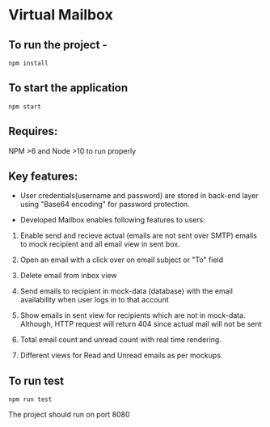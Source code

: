 # Virtual Mailbox

## To run the project -

```
npm install
```

## To start the application

```
npm start
```

## Requires:
NPM >6 and Node >10 to run properly

## Key features:
* User credentials(username and password) are stored in back-end layer using "Base64 encoding" for password protection.

* Developed Mailbox enables following features to users:

1. Enable send and recieve actual (emails are not sent over SMTP) emails to mock recipient and all email view in sent box.

2. Open an email with a click over on email subject or "To" field

3. Delete email from inbox view

4. Send emails to recipient in mock-data (database) with the email availability when user logs in to that account

5. Show emails in sent view for recipients which are not in mock-data. Although, HTTP request will return 404 since actual mail will not be sent

6. Total email count and unread count with real time rendering.

7. Different views for Read and Unread emails as per mockups.

## To run test
```
npm run test
```

The project should run on port 8080

